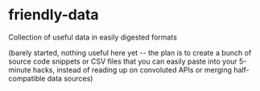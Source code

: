 # friendly-data
Collection of useful data in easily digested formats

(barely started, nothing useful here yet -- the plan is to create a bunch of
source code snippets or CSV files that you can easily paste into your 5-minute
hacks, instead of reading up on convoluted APIs or merging half-compatible
data sources)
